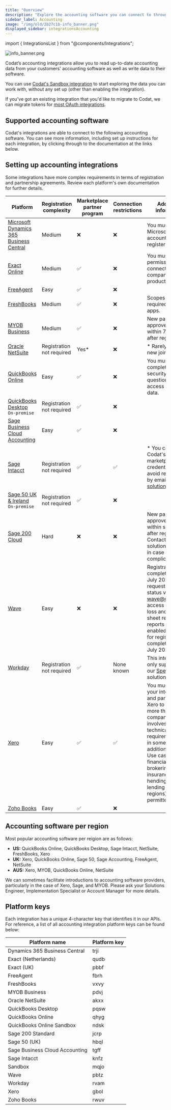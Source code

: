 ```yaml
---
title: "Overview"
description: "Explore the accounting software you can connect to through our API."
sidebar_label: Accounting
image: "/img/old/2b27c1b-info_banner.png"
displayed_sidebar: integrationsAccounting
---
```


import { IntegrationsList } from "@components/Integrations";

![](/img/old/2b27c1b-info_banner.png "info_banner.png")

Codat’s accounting integrations allow you to read up-to-date accounting data from your customers' accounting software as well as write data to their software.

You can use [Codat's Sandbox integration](/integrations/accounting/sandbox/accounting-sandbox) to start exploring the data you can work with, without any set up (other than enabling the integration).

If you've got an existing integration that you'd like to migrate to Codat, we can migrate tokens for [most OAuth integrations](/get-started/migration).

## Supported accounting software

Codat's integrations are able to connect to the following accounting software. You can see more information, including set up instructions for each integration, by clicking through to the documentation at the links below.

<IntegrationsList sourceType="accounting" />

## Setting up accounting integrations

Some integrations have more complex requirements in terms of registration and partnership agreements. Review each platform's own documentation for further details.

| Platform                                                                                                          | Registration complexity   | Marketplace partner program | Connection restrictions | Additional information                                                                                                                                                                                                                                                                       |
| ----------------------------------------------------------------------------------------------------------------- | ------------------------- | --------------------------- | ----------------------- | -------------------------------------------------------------------------------------------------------------------------------------------------------------------------------------------------------------------------------------------------------------------------------------------- |
| [Microsoft Dynamics 365 Business Central](https://www.microsoft.com/en-gb/dynamics-365/products/business-central) | Medium                    | ❌                          | ❌                      | You must have a Microsoft Azure account to register.                                                                                                                                                                                                                                         |
| [Exact Online](https://www.exact.com/)                                                                            | Medium                    | ✅                          | ❌                      | You must request permission to connect companies in production.                                                                                                                                                                                                                              |
| [FreeAgent](https://www.freeagent.com/)                                                                           | Easy                      | ✅                          | ❌                      |                                                                                                                                                                                                                                                                                              |
| [FreshBooks](https://www.freshbooks.com/en-gb/)                                                                   | Medium                    | ✅                          | ❌                      | Scopes are now required for all apps.                                                                                                                                                                                                                                                        |
| [MYOB Business](https://www.myob.com/au)                                                                          | Medium                    | ✅                          | ❌                      | New partners are approved manually within 72 hours after registration.                                                                                                                                                                                                                       |
| [Oracle NetSuite](https://www.netsuite.com/portal/home.shtml)                                                     | Registration not required | Yes\*                       | ❌                      | \* Rarely open to new joiners                                                                                                                                                                                                                                                                |
| [QuickBooks Online](https://quickbooks.intuit.com/uk/online/)                                                     | Easy                      | ✅                          | ❌                      | You must complete a security questionnaire to access production data.                                                                                                                                                                                                                        |
| [QuickBooks Desktop](https://quickbooks.intuit.com/desktop/) <br/> `On-premise`                                   | Registration not required | ✅                          | ❌                      |                                                                                                                                                                                                                                                                                              |
| [Sage Business Cloud Accounting](https://www.sage.com/en-gb/sage-business-cloud/accounting/)                      | Easy                      | ✅                          | ❌                      |                                                                                                                                                                                                                                                                                              |
| [Sage Intacct](https://www.sage.com/en-gb/sage-business-cloud/intacct/)                                           | Registration not required | ✅                          | ✅                      | \* You can request Codat's marketplace credentials to avoid registration by emailing solutions@codat.io                                                                                                                                                                                      |
| [Sage 50 UK & Ireland](https://www.sage.com/en-gb/products/sage-50-accounts/) <br/> `On-premise`                  | Registration not required | ✅                          | ❌                      |                                                                                                                                                                                                                                                                                              |
| [Sage 200 Cloud](https://www.sage.com/en-gb/products/sage-200/)                                                   | Hard                      | ❌                          | ❌                      | New partners are approved manually within several days after registration. Contact your solutions engineer in case of complications.                                                                                                                                                         |
| [Wave](https://www.waveapps.com/)                                                                                 | Easy                      | ❌                          | ❌                      | Registrations completed before July 2022 need to request partner status via wave@codat.io to access profit & loss and balance sheet report. The reports are enabled by default for registrations completed after July 2022.                                                                  |
| [Workday](https://www.workday.com/)                                                                               | Registration not required | ✅                          | None known              | This integration is only supported by our [Spend Insights](/spend-insights/overview) solution.                                                                                                                                                                                               |
| [Xero](https://www.xero.com/)                                                                                     | Easy                      | ✅                          | ✅                      | You must certify your integration and partner with Xero to connect more than 25 companies. This involves extra technical requirements and, in some cases, additional charges. Use cases such as financial brokering, insurance, FX hending, and lending (in some regions) are not permitted. |
| [Zoho Books](https://www.zoho.com/uk/books/)                                                                       | Easy                      | ✅                          | ❌                      |                                                                                                                                                                                                                                                                                              |

## Accounting software per region

Most popular accounting software per reigion are as follows:

- **US:** QuickBooks Online, QuickBooks Desktop, Sage Intacct, NetSuite, FreshBooks, Xero
- **UK:** Xero, QuickBooks Online, Sage 50, Sage Accounting, FreeAgent, NetSuite
- **AUS:** Xero, MYOB, QuickBooks Online, NetSuite

We can sometimes facilitate introductions to accounting software providers, particularly in the case of Xero, Sage, and MYOB. Please ask your Solutions Engineer, Implementation Specialist or Account Manager for more details.

## Platform keys

Each integration has a unique 4-character key that identifies it in our APIs. For reference, a list of all accounting integration platform keys can be found below:

| Platform name                  | Platform key |
| ------------------------------ | ------------ |
| Dynamics 365 Business Central  | trji         |
| Exact (Netherlands)            | qudb         |
| Exact (UK)                     | pbbf         |
| FreeAgent                      | fbrh         |
| FreshBooks                     | vxvy         |
| MYOB Business                  | pdvj         |
| Oracle NetSuite                | akxx         |
| QuickBooks Desktop             | pqsw         |
| QuickBooks Online              | qhyg         |
| QuickBooks Online Sandbox      | ndsk         |
| Sage 200 Standard              | jcrp         |
| Sage 50 (UK)                   | hbql         |
| Sage Business Cloud Accounting | tgff         |
| Sage Intacct                   | knfz         |
| Sandbox                        | mqjo         |
| Wave                           | pbtz         |
| Workday                        | rvam         |
| Xero                           | gbol         |
| Zoho Books                     | rwuv         |
